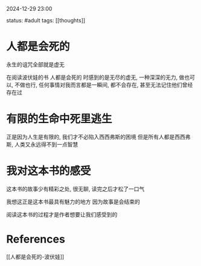 2024-12-29    23:00

status: #adult 
tags: [[thoughts]]


# 人都是会死的

永生的诅咒全部就是虚无

在阅读波伏娃的书 人都是会死的 时感到的是无尽的虚无, 一种深深的无力, 做也可以, 不做也行, 任何事情对我而言都是一瞬间, 都不会存在, 甚至无法记住他们曾经存在过

# 有限的生命中死里逃生

正是因为人生是有限的, 我们才不必陷入西西弗斯的困境
但是所有人都是西西弗斯, 人类又永远得不到一点智慧

# 我对这本书的感受

这本书的故事少有精彩之处, 很无聊, 读完之后才松了一口气

我想这正是这本书最具有魅力的地方
因为故事是会结束的

阅读这本书的过程才是作者想要让我们感受到的


# References

[[人都是会死的-波伏娃]]